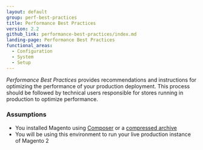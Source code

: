 ```yaml
---
layout: default
group: perf-best-practices
title: Performance Best Practices
version: 2.2
github_link: performance-best-practices/index.md
landing-page: Performance Best Practices
functional_areas:
  - Configuration
  - System
  - Setup
---
```


_Performance Best Practices_ provides recommendations and instructions for optimizing the performance of your production deployment.
This process should be followed by technical users responsible for stores running in production to optimize performance.

### Assumptions

*	You installed Magento using [Composer]({{page.baseurl}}install-gde/prereq/integrator_install.html) or a [compressed archive]({{page.baseurl}}install-gde/prereq/zip_install.html)
*	You will be using this environment to run your live production instance of Magento 2
